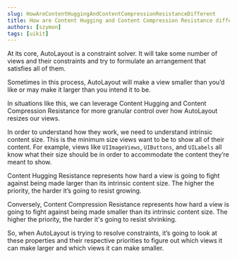 ```yaml
---
slug: HowAreContentHuggingAndContentCompressionResistanceDifferent
title: How are Content Hugging and Content Compression Resistance different?
authors: [szymon]
tags: [uikit]
---
```


At its core, AutoLayout is a constraint solver. It will take some number of views and their constraints and try to formulate an arrangement that satisfies all of them.

Sometimes in this process, AutoLayout will make a view smaller than you’d like or may make it larger than you intend it to be.

In situations like this, we can leverage Content Hugging and Content Compression Resistance for more granular control over how AutoLayout resizes our views.

In order to understand how they work, we need to understand intrinsic content size. This is the minimum size views want to be to show all of their content.
For example, views like `UIImageViews`, `UIButtons`, and `UILabels` all know what their size should be in order to accommodate the content they’re meant to show.

Content Hugging Resistance represents how hard a view is going to fight against being made larger than its intrinsic content size. The higher the priority, the harder it’s going to resist growing.

Conversely, Content Compression Resistance represents how hard a view is going to fight against being made smaller than its intrinsic content size. The higher the priority, the harder it's going to resist shrinking.

So, when AutoLayout is trying to resolve constraints, it’s going to look at these properties and their respective priorities to figure out which views it can make larger and which views it can make smaller.

